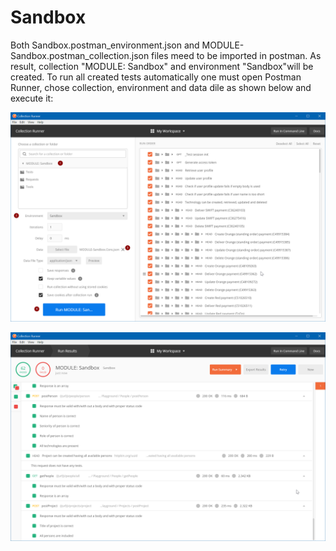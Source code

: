 # Sandbox
Both Sandbox.postman_environment.json and MODULE- Sandbox.postman_collection.json files meed to be imported in postman. As result, collection "MODULE: Sandbox" and environment "Sandbox"will be created. To run all created tests automatically one must open Postman Runner, chose collection, environment and data dile as shown below and execute it:

![Collection Runner](https://github.com/DrekavacOnLine/Sandbox/blob/master/Collection%20Runner.png)

![Collection Runner Results](https://github.com/DrekavacOnLine/Sandbox/blob/master/Collection%20Runner%20Results.png)
